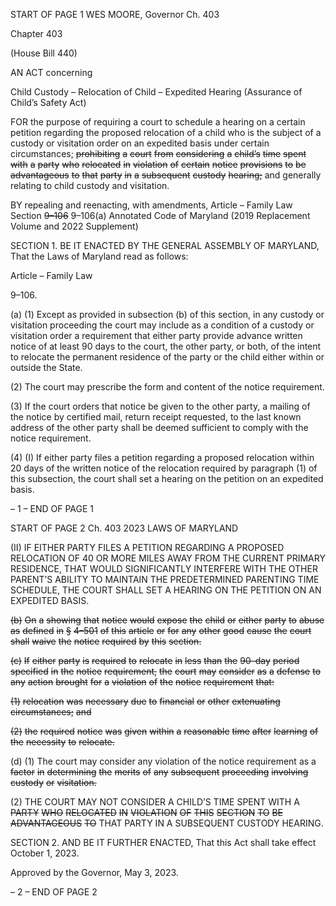 START OF PAGE 1
WES MOORE, Governor Ch. 403

Chapter 403

(House Bill 440)

AN ACT concerning

Child Custody – Relocation of Child – Expedited Hearing
(Assurance of Child’s Safety Act)

FOR the purpose of requiring a court to schedule a hearing on a certain petition regarding
the proposed relocation of a child who is the subject of a custody or visitation order
on an expedited basis under certain circumstances; ~~prohibiting~~ ~~a~~ ~~court~~ ~~from~~
~~considering~~ ~~a~~ ~~child’s~~ ~~time~~ ~~spent~~ ~~with~~ ~~a~~ ~~party~~ ~~who~~ ~~relocated~~ ~~in~~ ~~violation~~ ~~of~~ ~~certain~~
~~notice~~ ~~provisions~~ ~~to~~ ~~be~~ ~~advantageous~~ ~~to~~ ~~that~~ ~~party~~ ~~in~~ ~~a~~ ~~subsequent~~ ~~custody~~ ~~hearing;~~
and generally relating to child custody and visitation.

BY repealing and reenacting, with amendments,
Article – Family Law
Section ~~9–106~~ 9–106(a)
Annotated Code of Maryland
(2019 Replacement Volume and 2022 Supplement)

SECTION 1. BE IT ENACTED BY THE GENERAL ASSEMBLY OF MARYLAND,
That the Laws of Maryland read as follows:

Article – Family Law

9–106.

(a) (1) Except as provided in subsection (b) of this section, in any custody or
visitation proceeding the court may include as a condition of a custody or visitation order a
requirement that either party provide advance written notice of at least 90 days to the
court, the other party, or both, of the intent to relocate the permanent residence of the party
or the child either within or outside the State.

(2) The court may prescribe the form and content of the notice requirement.

(3) If the court orders that notice be given to the other party, a mailing of
the notice by certified mail, return receipt requested, to the last known address of the other
party shall be deemed sufficient to comply with the notice requirement.

(4) (I) If either party files a petition regarding a proposed relocation
within 20 days of the written notice of the relocation required by paragraph (1) of this
subsection, the court shall set a hearing on the petition on an expedited basis.

– 1 –
END OF PAGE 1

START OF PAGE 2
Ch. 403 2023 LAWS OF MARYLAND

(II) IF EITHER PARTY FILES A PETITION REGARDING A
PROPOSED RELOCATION OF 40 OR MORE MILES AWAY FROM THE CURRENT PRIMARY
RESIDENCE, THAT WOULD SIGNIFICANTLY INTERFERE WITH THE OTHER PARENT’S
ABILITY TO MAINTAIN THE PREDETERMINED PARENTING TIME SCHEDULE, THE
COURT SHALL SET A HEARING ON THE PETITION ON AN EXPEDITED BASIS.

~~(b)~~ ~~On~~ ~~a~~ ~~showing~~ ~~that~~ ~~notice~~ ~~would~~ ~~expose~~ ~~the~~ ~~child~~ ~~or~~ ~~either~~ ~~party~~ ~~to~~ ~~abuse~~ ~~as~~
~~defined~~ ~~in~~ ~~§~~ ~~4–501~~ ~~of~~ ~~this~~ ~~article~~ ~~or~~ ~~for~~ ~~any~~ ~~other~~ ~~good~~ ~~cause~~ ~~the~~ ~~court~~ ~~shall~~ ~~waive~~ ~~the~~ ~~notice~~
~~required~~ ~~by~~ ~~this~~ ~~section.~~

~~(c)~~ ~~If~~ ~~either~~ ~~party~~ ~~is~~ ~~required~~ ~~to~~ ~~relocate~~ ~~in~~ ~~less~~ ~~than~~ ~~the~~ ~~90–day~~ ~~period~~ ~~specified~~
~~in~~ ~~the~~ ~~notice~~ ~~requirement,~~ ~~the~~ ~~court~~ ~~may~~ ~~consider~~ ~~as~~ ~~a~~ ~~defense~~ ~~to~~ ~~any~~ ~~action~~ ~~brought~~ ~~for~~ ~~a~~
~~violation~~ ~~of~~ ~~the~~ ~~notice~~ ~~requirement~~ ~~that:~~

~~(1)~~ ~~relocation~~ ~~was~~ ~~necessary~~ ~~due~~ ~~to~~ ~~financial~~ ~~or~~ ~~other~~ ~~extenuating~~
~~circumstances;~~ ~~and~~

~~(2)~~ ~~the~~ ~~required~~ ~~notice~~ ~~was~~ ~~given~~ ~~within~~ ~~a~~ ~~reasonable~~ ~~time~~ ~~after~~ ~~learning~~
~~of~~ ~~the~~ ~~necessity~~ ~~to~~ ~~relocate.~~

(d) (1) The court may consider any violation of the notice requirement as a
~~factor~~ ~~in~~ ~~determining~~ ~~the~~ ~~merits~~ ~~of~~ ~~any~~ ~~subsequent~~ ~~proceeding~~ ~~involving~~ ~~custody~~ ~~or~~
~~visitation.~~

(2) THE COURT MAY NOT CONSIDER A CHILD’S TIME SPENT WITH A
~~PARTY~~ ~~WHO~~ ~~RELOCATED~~ ~~IN~~ ~~VIOLATION~~ ~~OF~~ ~~THIS~~ ~~SECTION~~ ~~TO~~ ~~BE~~ ~~ADVANTAGEOUS~~ ~~TO~~
THAT PARTY IN A SUBSEQUENT CUSTODY HEARING.

SECTION 2. AND BE IT FURTHER ENACTED, That this Act shall take effect
October 1, 2023.

Approved by the Governor, May 3, 2023.

– 2 –
END OF PAGE 2